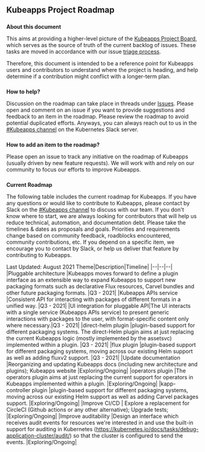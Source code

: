 ## **Kubeapps Project Roadmap**

###

**About this document**

This aims at providing a higher-level picture of the [Kubeapps Project Board](https://github.com/kubeapps/kubeapps/issues), which serves as the source of truth of the current backlog of issues. These tasks are moved in accordance with our issue [triage process](./docs/developer/issue-triage-process.md).

Therefore, this document is intended to be a reference point for Kubeapps users and contributors to understand where the project is heading, and help determine if a contribution might conflict with a longer-term plan.

###

**How to help?**

Discussion on the roadmap can take place in threads under [Issues](https://github.com/kubeapps/kubeapps/issues). Please open and comment on an issue if you want to provide suggestions and feedback to an item in the roadmap. Please review the roadmap to avoid potential duplicated efforts. Anyways, you can always reach out to us in the [#Kubeapps channel](https://kubernetes.slack.com/messages/kubeapps) on the Kubernetes Slack server.

###

**How to add an item to the roadmap?**

Please open an issue to track any initiative on the roadmap of Kubeapps (usually driven by new feature requests). We will work with and rely on our community to focus our efforts to improve Kubeapps.

###

**Current Roadmap**

The following table includes the current roadmap for Kubeapps. If you have any questions or would like to contribute to Kubeapps, please contact by Slack on the [#Kubeapps channel](https://kubernetes.slack.com/messages/kubeapps) to discuss with our team. If you don't know where to start, we are always looking for contributors that will help us reduce technical, automation, and documentation debt. Please take the timelines & dates as proposals and goals. Priorities and requirements change based on community feedback, roadblocks encountered, community contributions, etc. If you depend on a specific item, we encourage you to contact by Slack, or help us deliver that feature by contributing to Kubeapps.

Last Updated: August 2021
Theme|Description|Timeline|
|--|--|--|
|Pluggable architecture |Kubeapps moves forward to define a plugin interface as an extensible way to expand Kubeapps to support new packaging formats such as declarative Flux resources, Carvel bundles and other future packaging formats. |Q3 - 2021|
|Kubeapps APIs service |Consistent API for interacting with packages of different formats in a unified way.  |Q3 - 2021|
|UI integration for pluggable API|The UI interacts with a single service (Kubeapps APIs service) to present generic interactions with packages to the user, with format-specific content only where necessary.|Q3 - 2021|
|direct-helm plugin |plugin-based support for different packaging systems. The direct-Helm plugin aims at just replacing the current Kubeapps logic (mostly implemented by the assetsvc) implemented within a plugin. |Q3 - 2021|
|flux plugin |plugin-based support for different packaging systems, moving across our existing Helm support as well as adding fluxv2 support. |Q3 - 2021|
|Update documentation |Reorganizing and updating Kubeapps docs (including new architecture and plugins); Kubeapps website |Exploring/Ongoing|
|operators plugin |The operators plugin aims at just replacing the current support for operators in Kubeapps implemented within a plugin. |Exploring/Ongoing|
|kapp-controller plugin |plugin-based support for different packaging systems, moving across our existing Helm support as well as adding Carvel packages support. |Exploring/Ongoing|
|Improve CI/CD | Explore a replacement for CircleCI (Github actions or any other alternative); Upgrade tests; |Exploring/Ongoing|
|Improve auditability |Design an interface which receives audit events for resources we're interested in and use the built-in support for auditing in Kubernetes (https://kubernetes.io/docs/tasks/debug-application-cluster/audit/) so that the cluster is configured to send the events. |Exploring/Ongoing|
